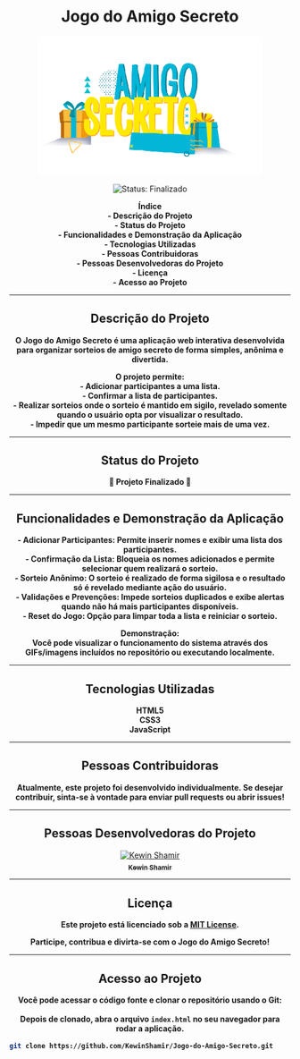 <h1 align="center">Jogo do Amigo Secreto</h1>

<p align="center">
  <img src="https://github.com/KewinShamir/Jogo-do-Amigo-Secreto/blob/main/assets/amigo-secreto.png" alt="Logo do Projeto" width="400"/>
</p>

<p align="center">
  <img src="https://img.shields.io/static/v1?label=STATUS&message=Finalizado&color=green&style=for-the-badge" alt="Status: Finalizado"/>
</p>

<p align="center">
  <strong>
    Índice<br>
    - Descrição do Projeto<br>
    - Status do Projeto<br>
    - Funcionalidades e Demonstração da Aplicação<br>
    - Tecnologias Utilizadas<br>
    - Pessoas Contribuidoras<br>
    - Pessoas Desenvolvedoras do Projeto<br>
    - Licença<br>
    - Acesso ao Projeto<br>
  </strong>
</p>

---

<h2 align="center"><strong>Descrição do Projeto</strong></h2>

<p align="center"><strong>
O Jogo do Amigo Secreto é uma aplicação web interativa desenvolvida para organizar sorteios de amigo secreto de forma simples, anônima e divertida.
</strong></p>

<p align="center"><strong>
O projeto permite:<br>
- Adicionar participantes a uma lista.<br>
- Confirmar a lista de participantes.<br>
- Realizar sorteios onde o sorteio é mantido em sigilo, revelado somente quando o usuário opta por visualizar o resultado.<br>
- Impedir que um mesmo participante sorteie mais de uma vez.
</strong></p>

---

<h2 align="center"><strong>Status do Projeto</strong></h2>

<p align="center"><strong>🚀 Projeto Finalizado 🚀</strong></p>

---

<h2 align="center"><strong>Funcionalidades e Demonstração da Aplicação</strong></h2>

<p align="center"><strong>
- Adicionar Participantes: Permite inserir nomes e exibir uma lista dos participantes.<br>
- Confirmação da Lista: Bloqueia os nomes adicionados e permite selecionar quem realizará o sorteio.<br>
- Sorteio Anônimo: O sorteio é realizado de forma sigilosa e o resultado só é revelado mediante ação do usuário.<br>
- Validações e Prevenções: Impede sorteios duplicados e exibe alertas quando não há mais participantes disponíveis.<br>
- Reset do Jogo: Opção para limpar toda a lista e reiniciar o sorteio.
</strong></p>

<p align="center"><strong>
Demonstração:<br>
Você pode visualizar o funcionamento do sistema através dos GIFs/imagens incluídos no repositório ou executando localmente.
</strong></p>

---

</strong></p>

<h2 align="center"><strong>Tecnologias Utilizadas</strong></h2> <p align="center"><strong> HTML5<br> CSS3<br> JavaScript </strong></p>

---

<h2 align="center"><strong>Pessoas Contribuidoras</strong></h2> <p align="center"><strong> Atualmente, este projeto foi desenvolvido individualmente. Se desejar contribuir, sinta-se à vontade para enviar pull requests ou abrir issues! </strong></p>

---

<h2 align="center"><strong>Pessoas Desenvolvedoras do Projeto</strong></h2> <p align="center"> <a href="https://github.com/KewinShamir"> <img src="https://avatars.githubusercontent.com/u/195617024?v=4" width="115" alt="Kewin Shamir"/><br> <sub><strong>Kewin Shamir</strong></sub> </a> </p>

---

<h2 align="center"><strong>Licença</strong></h2> <p align="center"><strong> Este projeto está licenciado sob a <a href="LICENSE">MIT License</a>. </strong></p> <p align="center"><strong> Participe, contribua e divirta-se com o Jogo do Amigo Secreto! </strong></p>

---

<h2 align="center"><strong>Acesso ao Projeto</strong></h2>

<p align="center"><strong>
Você pode acessar o código fonte e clonar o repositório usando o Git:<br><br>
Depois de clonado, abra o arquivo <code>index.html</code> no seu navegador para rodar a aplicação.

```bash
git clone https://github.com/KewinShamir/Jogo-do-Amigo-Secreto.git

